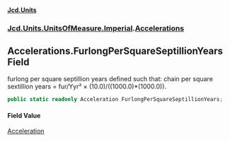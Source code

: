 #### [Jcd.Units](index.md 'index')
### [Jcd.Units.UnitsOfMeasure.Imperial](Jcd.Units.UnitsOfMeasure.Imperial.md 'Jcd.Units.UnitsOfMeasure.Imperial').[Accelerations](Accelerations.md 'Jcd.Units.UnitsOfMeasure.Imperial.Accelerations')

## Accelerations.FurlongPerSquareSeptillionYears Field

furlong per square septillion years defined such that: chain per square sextillion years = fur/Yyr² ×
(10.0)/((1000.0)*(1000.0)).

```csharp
public static readonly Acceleration FurlongPerSquareSeptillionYears;
```

#### Field Value
[Acceleration](Acceleration.md 'Jcd.Units.UnitTypes.Acceleration')